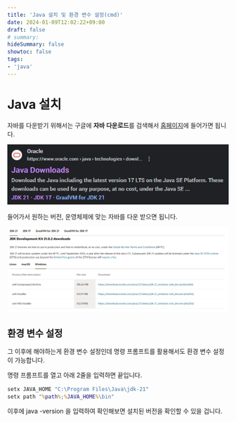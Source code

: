 ```yaml
---
title: 'Java 설치 및 환경 변수 설정(cmd)'
date: 2024-01-09T12:02:22+09:00
draft: false
# summary: 
hideSummary: false
showtoc: false
tags:
- 'java'
---
```


# Java 설치

자바를 다운받기 위해서는 구글에 **자바 다운로드**를 검색해서 [홈페이지](https://www.oracle.com/kr/java/technologies/downloads/)에 들어가면 됩니다.

![google_java](images/google_Java.png)

들어가서 원하는 버전, 운영체제에 맞는 자바를 다운 받으면 됩니다. 

![java_homepage](images/java_homepage.png)

## 환경 변수 설정

그 이후에 해야하는게 환경 변수 설정인데 명령 프롬프트를 활용해서도 환경 변수 설정이 가능합니다.

명령 프롬프트를 열고 아래 2줄을 입력하면 끝입니다.

```cmd
setx JAVA_HOME "C:\Program Files\Java\jdk-21"
setx path "%path%;%JAVA_HOME%\bin"
```

이후에 java -version 을 입력하여 확인해보면 설치된 버전을 확인할 수 있을 겁니다.


